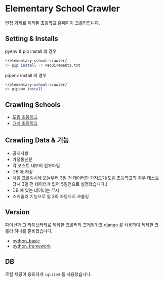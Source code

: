 # Elementary School Crawler

면접 과제로 제작된 초등학교 홈페이지 크롤러입니다.

## Setting & Installs

pyenv & pip install 의 경우

```bash
~/elementary-school-crawler/
>> pip install -r requirements.txt
```

pipenv install 의 경우

```bash
~/elementary-school-crawler/
>> pipenv install
```

## Crawling Schools

- [도림 초등학교](http://dorim.es.kr/main)
- [대치 초등학교](http://www.daechi.es.kr/index.do)

## Crawling Data & 기능

- 공지사항
- 가정통신문
- 각 포스트 내부의 첨부파일
- DB 에 저장
- 처음 크롤링시에 오늘부터 3일 전 데이터만 가져오기(도림 초등학교의 경우 테스트 당시 3일 전 데이터가 없어 5일전으로 설정했습니다.)
- DB 에 있는 데이터는 무시
- 스케쥴러 기능으로 일 3회 자동으로 크롤링

## Version

파이썬과 그 라이브러리로 제작한 크롤러와 프레임워크 django 를 사용하여 제작한 크롤러 하나를 준비했습니다.

- [python_basic](https://github.com/Younlab/elementary-school-crawler/tree/master/python_basic)
- [python_framework](https://github.com/Younlab/elementary-school-crawler/tree/master/python_framework)

## DB

로컬 세팅이 용의하게 `sqlite3` 를 사용했습니다.
